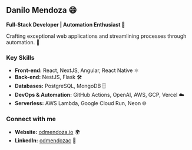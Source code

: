 ## Danilo Mendoza 😄

**Full-Stack Developer | Automation Enthusiast 🤖**

Crafting exceptional web applications and streamlining processes through automation. 🚀

### **Key Skills**

  * **Front-end:** React, NextJS, Angular, React Native ⚛️
  * **Back-end:** NestJS, Flask 🛠️
  * **Databases:** PostgreSQL, MongoDB 🗄️
  * **DevOps & Automation:** GitHub Actions, OpenAI, AWS, GCP, Vercel ☁️
  * **Serverless:** AWS Lambda, Google Cloud Run, Neon 🌐

### **Connect with me**

  * **Website:** [odmendoza.io](https://odmendoza.io) 🌍
  * **LinkedIn:** [odmendozac](https://www.linkedin.com/in/odmendozac/) 💼
